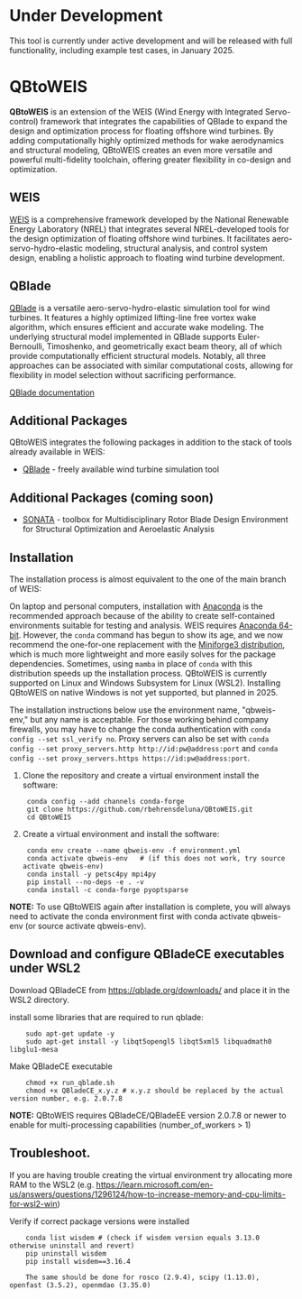 # Under Development
This tool is currently under active development and will be released with full functionality, including example test cases, in January 2025.

# QBtoWEIS

**QBtoWEIS** is an extension of the WEIS (Wind Energy with Integrated Servo-control) framework that integrates the capabilities of QBlade to expand the design and optimization process for floating offshore wind turbines. By adding computationally highly optimized methods for wake aerodynamics and structural modeling, QBtoWEIS creates an even more versatile and powerful multi-fidelity toolchain, offering greater flexibility in co-design and optimization.

## WEIS

[WEIS](https://github.com/WISDEM/WEIS) is a comprehensive framework developed by the National Renewable Energy Laboratory (NREL) that integrates several NREL-developed tools for the design optimization of floating offshore wind turbines. It facilitates aero-servo-hydro-elastic modeling, structural analysis, and control system design, enabling a holistic approach to floating wind turbine development.

## QBlade

[QBlade](https://qblade.org/) is a versatile aero-servo-hydro-elastic simulation tool for wind turbines. It features a highly optimized lifting-line free vortex wake algorithm, which ensures efficient and accurate wake modeling. The underlying structural model implemented in QBlade supports Euler-Bernoulli, Timoshenko, and geometrically exact beam theory, all of which provide computationally efficient structural models. Notably, all three approaches can be associated with similar computational costs, allowing for flexibility in model selection without sacrificing performance.

[QBlade documentation](https://docs.qblade.org/)

## Additional Packages

QBtoWEIS integrates the following packages in addition to the stack of tools already available in WEIS:
* [QBlade](https://qblade.org/) - freely available wind turbine simulation tool

## Additional Packages (coming soon)

* [SONATA](https://github.com/ptrbortolotti/SONATA) - toolbox for Multidisciplinary Rotor Blade Design Environment for Structural Optimization and Aeroelastic Analysis

## Installation

The installation process is almost equivalent to the one of the main branch of WEIS:

On laptop and personal computers, installation with [Anaconda](https://www.anaconda.com) is the recommended approach because of the ability to create self-contained environments suitable for testing and analysis. WEIS requires [Anaconda 64-bit](https://www.anaconda.com/distribution/). However, the `conda` command has begun to show its age, and we now recommend the one-for-one replacement with the [Miniforge3 distribution](https://github.com/conda-forge/miniforge?tab=readme-ov-file#miniforge3), which is much more lightweight and more easily solves for the package dependencies. Sometimes, using `mamba` in place of `conda` with this distribution speeds up the installation process. QBtoWEIS is currently supported on Linux and Windows Subsystem for Linux (WSL2). Installing QBtoWEIS on native Windows is not yet supported, but planned in 2025.

The installation instructions below use the environment name, "qbweis-env," but any name is acceptable. For those working behind company firewalls, you may have to change the conda authentication with `conda config --set ssl_verify no`. Proxy servers can also be set with `conda config --set proxy_servers.http http://id:pw@address:port` and `conda config --set proxy_servers.https https://id:pw@address:port`.

1. Clone the repository and create a virtual environment install the software:
   
        conda config --add channels conda-forge
        git clone https://github.com/rbehrensdeluna/QBtoWEIS.git
        cd QBtoWEIS

        
2. Create a virtual environment and install the software:
   
        conda env create --name qbweis-env -f environment.yml
        conda activate qbweis-env   # (if this does not work, try source activate qbweis-env)
        conda install -y petsc4py mpi4py 
        pip install --no-deps -e . -v
        conda install -c conda-forge pyoptsparse

**NOTE:** To use QBtoWEIS again after installation is complete, you will always need to activate the conda environment first with conda activate qbweis-env (or source activate qbweis-env).

## Download and configure QBladeCE executables under WSL2

   Download QBladeCE from https://qblade.org/downloads/ and place it in the WSL2 directory.
   
   install some libraries that are required to run qblade:
       	
        sudo apt-get update -y
        sudo apt-get install -y libqt5opengl5 libqt5xml5 libquadmath0 libglu1-mesa
        
   Make QBladeCE executable
   
        chmod +x run_qblade.sh
        chmod +x QBladeCE_x.y.z # x.y.z should be replaced by the actual version number, e.g. 2.0.7.8 

**NOTE:** QBtoWEIS requires QBladeCE/QBladeEE version 2.0.7.8 or newer to enable for multi-processing capabilities (number_of_workers > 1)
        
## Troubleshoot.
If you are having trouble creating the virtual environment try allocating more RAM to the WSL2 (e.g. https://learn.microsoft.com/en-us/answers/questions/1296124/how-to-increase-memory-and-cpu-limits-for-wsl2-win)

Verify if correct package versions were installed

        conda list wisdem # (check if wisdem version equals 3.13.0 otherwise uninstall and revert)
        pip uninstall wisdem
        pip install wisdem==3.16.4

        The same should be done for rosco (2.9.4), scipy (1.13.0), openfast (3.5.2), openmdao (3.35.0)
